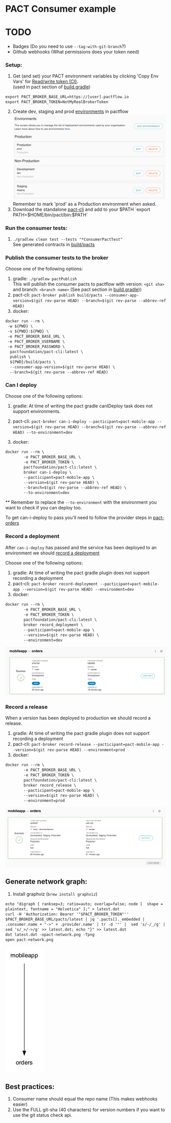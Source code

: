 # PACT Consumer example

# TODO 
- Badges (Do you need to use `--tag-with-git-branch`?)
- Github webhooks (What permissions does your token need)

### Setup:
1. Get (and set) your PACT environment variables by clicking 'Copy Env Vars' for [Read/write token (CI)](https://[user].pactflow.io/settings/api-tokens).  
(used in pact section of [build.gradle](build.gradle))
```
export PACT_BROKER_BASE_URL=https://[user].pactflow.io
export PACT_BROKER_TOKEN=NotMyRealBrokerToken
```
2. Create dev, staging and prod [environments](https://[user].pactflow.io/settings/environments) in pactflow
![Pact Environments](pact-environments.png "Pact Environments")
Remember to mark 'prod' as a Production environment when asked.
3. Download the standalone [pact-cli](https://github.com/pact-foundation/pact-ruby-standalone/releases) and add to your $PATH `export PATH=$HOME/bin/pact/bin:$PATH`

### Run the consumer tests:
1. `./gradlew clean test --tests "*ConsumerPactTest"`  
See generated contracts in [build/pacts](build/pacts)

### Publish the consumer tests to the broker
Choose one of the following options:
1. gradle: `./gradlew pactPublish`  
This will publish the consumer pacts to pactflow with version: `<git sha>` and branch: `<branch name>` (See pact section in [build.gradle](build.gradle)))
2. pact-cli: `pact-broker publish build/pacts --consumer-app-version=$(git rev-parse HEAD) --branch=$(git rev-parse --abbrev-ref HEAD)`
3. docker: 
```
docker run --rm \
 -w ${PWD} \
 -v ${PWD}:${PWD} \
 -e PACT_BROKER_BASE_URL \
 -e PACT_BROKER_USERNAME \
 -e PACT_BROKER_PASSWORD \
  pactfoundation/pact-cli:latest \
  publish \
  ${PWD}/build/pacts \
  --consumer-app-version=$(git rev-parse HEAD) \
  --branch=$(git rev-parse --abbrev-ref HEAD)
```

### Can I deploy
Choose one of the following options:
1. gradle: At time of writing the pact gradle canIDeploy task does not support environments.

2. pact-cli: `pact-broker can-i-deploy --pacticipant=pact-mobile-app --version=$(git rev-parse HEAD) --branch=$(git rev-parse --abbrev-ref HEAD) --to-environment=dev`

3. docker: 
```
docker run --rm \
        -e PACT_BROKER_BASE_URL \
        -e PACT_BROKER_TOKEN \
        pactfoundation/pact-cli:latest \
        broker can-i-deploy \
        --pacticipant=pact-mobile-app \
        --version=$(git rev-parse HEAD) \
        --branch=$(git rev-parse --abbrev-ref HEAD) \
        --to-environment=dev
```
** Remember to replace the `--to-environment` with the environment you want to check if you can deploy too.

To get can-i-deploy to pass you'll need to follow the provider steps in [pact-orders](https://github.com/nathandeamer/pact-order)

### Record a deployment
After `can-i-deploy` has passed and the service has been deployed to an environment we should [record a deployment](https://docs.pact.io/pact_broker/recording_deployments_and_releases)

Choose one of the following options:
1. gradle: At time of writing the pact gradle plugin does not support recording a deployment
2. pact-cli: `pact-broker record-deployment --pacticipant=pact-mobile-app --version=$(git rev-parse HEAD) --environment=dev`
3. docker: 
```
docker run --rm \
        -e PACT_BROKER_BASE_URL \
        -e PACT_BROKER_TOKEN \
        pactfoundation/pact-cli:latest \
        broker record_deployment \
        --pacticipant=pact-mobile-app \
        --version=$(git rev-parse HEAD) \
        --environment=dev
```

![Pact Record Deployment](pact-record-deployment.png "Pact Record Deployment")

### Record a release
When a version has been deployed to production we should record a release.
1. gradle: At time of writing the pact gradle plugin does not support recording a deployment
2. pact-cli: `pact-broker record-release --pacticipant=pact-mobile-app --version=$(git rev-parse HEAD) --environment=prod`
3. docker:
```
docker run --rm \
        -e PACT_BROKER_BASE_URL \
        -e PACT_BROKER_TOKEN \
        pactfoundation/pact-cli:latest \
        broker record_release \
        --pacticipant=pact-mobile-app \
        --version=$(git rev-parse HEAD) \
        --environment=prod
```

![Pact Record Release](pact-record-release.png "Pact Record Release")


## Generate network graph:

1. Install graphviz (`brew install graphviz`)

```
echo "digraph { ranksep=3; ratio=auto; overlap=false; node [  shape = plaintext, fontname = "Helvetica" ];" > latest.dot
curl -H 'Authorization: Bearer '"$PACT_BROKER_TOKEN"'' $PACT_BROKER_BASE_URL/pacts/latest | jq '.pacts[]._embedded | .consumer.name + "->" + .provider.name' | tr -d '"' |  sed 's/-/_/g' | sed 's/_>/->/g' >> latest.dot; echo "}" >> latest.dot
dot latest.dot -opact-network.png -Tpng
open pact-network.png
```

![Pact Network](pact-network.png "Pact Network")

## Best practices:
1. Consumer name should equal the repo name (This makes webhooks easier)
2. Use the FULL git-sha (40 characters) for version numbers if you want to use the git status check api.